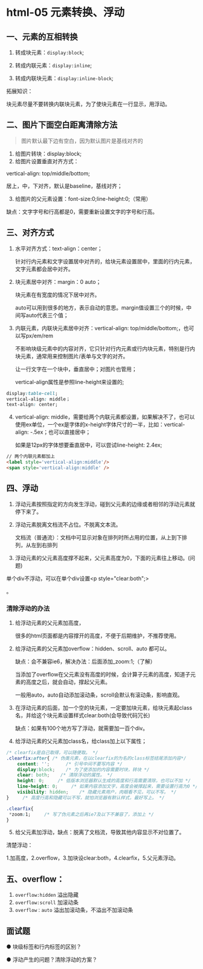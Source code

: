 # html-05 元素转换、浮动
## 一、元素的互相转换
1. 转成块元素：`display:block`;

2. 转成内联元素：`display:inline`;

3. 转成内联块元素：`display:inline-block`;


拓展知识：

块元素尽量不要转换内联块元素，为了使块元素在一行显示，用浮动。




## 二、图片下面空白距离清除方法
> 图片默认最下边有空白，因为默认图片是基线对齐的

1. 给图片转块：display:block;
2. 给图片设置垂直对齐方式：

vertical-align: top/middle/bottom;

居上，中，下对齐，默认是baseline，基线对齐；

3. 给图片的父元素设置：font-size:0;line-height:0;（常用）

缺点：文字字号和行高都是0，需要重新设置文字的字号和行高。




## 三、对齐方式
1. 水平对齐方式：text-align：center；

   针对行内元素和文字设置居中对齐的，给块元素设置居中，里面的行内元素，文字元素都会居中对齐。



2. 块元素居中对齐：margin：0 auto；

   块元素在有宽度的情况下居中对齐。

   auto可以用到很多的地方，表示自动的意思。margin值设置三个的时候，中间写auto代表三个值；



3. 内联元素，内联块元素居中对齐：vertical-align: top/middle/bottom;，也可以写px/em/rem

   不影响块级元素中的内容对齐，它只针对行内元素或行内块元素，特别是行内块元素，通常用来控制图片/表单与文字的对齐。

   让一行文字在一个块中，垂直居中；对图片也管用；

   vertical-align属性是参照line-height来设置的;

```css
display:table-cell; 
vertical-align: middle；
text-align: center;
```



4. vertical-align: middle，需要给两个内联元素都设置，如果解决不了，也可以使用ex单位，一个ex是字体的x-height字体尺寸的一半，比如：vertical-align: -.5ex；也可以直接居中；

   如果是12px的字体想要垂直居中，可以尝试line-height: 2.4ex;

```html
// 两个内联元素都加上
<label style='vertical-align:middle'/>
<span style='vertical-align:middle' />
```



## 四、浮动
1. 浮动元素按照指定的方向发生浮动，碰到父元素的边缘或者相邻的浮动元素就停下来了。
2. 浮动元素脱离文档流不占位。不脱离文本流。

    文档流（普通流）：文档中可显示对象在排列时所占用的位置，从上到下排列，从左到右排列

3. 浮动元素的父元素高度撑不起来，父元素高度为0，下面的元素往上移动。(问题)

单个div不浮动，可以在单个div设置<p style="clear:both";></p>。



### 清除浮动的办法

1. 给浮动元素的父元素加高度，

    很多的html页面都是内容撑开的高度，不便于后期维护，不推荐使用。

2. 给浮动元素的父元素加overflow：hidden、scroll、auto 都可以。

    缺点：会不兼容ie6，解决办法：后面添加_zoom:1;（了解）

    当添加了overflow在父元素没有高度的时候，会计算子元素的高度，知道子元素的高度之后，就会自动，撑起父元素。

    一般用auto，auto自动添加滚动条，scroll会默认有滚动条，影响直观。

3. 在浮动元素的后面，加一个空的块元素，一定要加块元素，给块元素起class名，并给这个块元素设置样式clear:both(会导致代码冗长)

    缺点：如果有100个地方写了浮动，就需要加一百个div。

4. 给浮动元素的父元素加class名，给class加上以下属性；

```css
/* clearfix是自己取得，可以随便取。 */
.clearfix:after{ /* 伪类元素，在以clearfix的为名的class标签结尾添加内容*/
    content: '';      /* 引号中间不要写内容 */
    display:block;    /* 为了使添加的内容需要时块，转块 */
    clear: both;    /* 清除浮动的属性。 */
    height: 0;     /* 低版本浏览器默认生成的高度和行高需要清除，也可以不加 */
    line-height: 0;     /* 如果内容添加文字，高度会被撑起来，需要设置行高为0 */
    visibility: hidden;    /* 隐藏元素用户，肉眼看不见，可以不写。 */
}     /* 高度行高和隐藏可以不写，就怕浏览器有默认样式，最好写上。 */

.clearfix{
 *zoom:1;     /* 写了伪元素之后再ie7及以下不兼容了，添加上 */ 
}
```

5. 给父元素加浮动，缺点：脱离了文档流，导致其他内容显示不对位置了。

清楚浮动：

1.加高度，2.overflow，3.加块设clear:both，4.clearfix，5.父元素浮动。




## 五、overflow：
1. `overflow:hidden`  溢出隐藏
2. `overflow:scroll`  加滚动条
3. `overflow：auto`  溢出加滚动条，不溢出不加滚动条





## 面试题
● 块级标签和行内标签的区别？

● 浮动产生的问题？清除浮动的方案？
